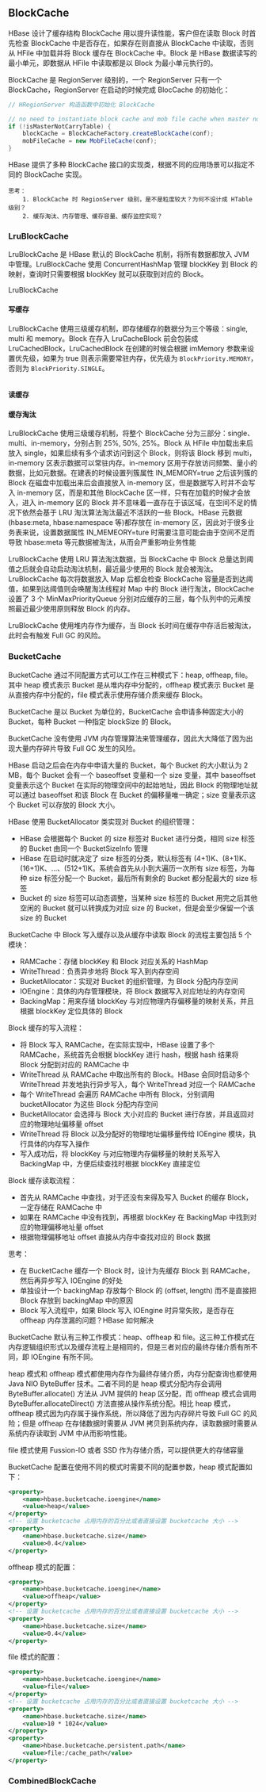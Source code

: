 ## BlockCache

HBase 设计了缓存结构 BlockCache 用以提升读性能，客户但在读取 Block 时首先检查 BlockCache 中是否存在，如果存在则直接从 BlockCache 中读取，否则从 HFile 中加载并将 Block 缓存在 BlockCache 中。Block 是 HBase 数据读写的最小单元，即数据从 HFile 中读取都是以 Block 为最小单元执行的。

BlockCache 是 RegionServer 级别的，一个 RegionServer 只有一个 BlockCache，RegionServer 在启动的时候完成 BlocCache 的初始化：
```java
// HRegionServer 构造函数中初始化 BlockCache

// no need to instantiate block cache and mob file cache when master not carry table
if (!isMasterNotCarryTable) {
    blockCache = BlockCacheFactory.createBlockCache(conf);
    mobFileCache = new MobFileCache(conf);
}
```
HBase 提供了多种 BlockCache 接口的实现类，根据不同的应用场景可以指定不同的 BlockCache 实现。
```
思考：
    1. BlockCache 时 RegionServer 级别，是不是粒度较大？为何不设计成 HTable 级别？
    2. 缓存淘汰、内存管理、缓存容量、缓存监控实现？
```

### LruBlockCache

LruBlockCache 是 HBase 默认的 BlockCache 机制，将所有数据都放入 JVM 中管理。LruBlockCache 使用 ConcurrentHashMap 管理 blockKey 到 Block 的映射，查询时只需要根据 blockKey 就可以获取到对应的 Block。

LruBlockCache 

#### 写缓存

LruBlockCache 使用三级缓存机制，即存储缓存的数据分为三个等级：single, multi 和 memory。Block 在存入 LruCacheBlock 前会包装成 LruCachedBlock，LruCachedBlock 在创建的时候会根据 imMemory 参数来设置优先级，如果为 true 则表示需要常驻内存，优先级为 ```BlockPriority.MEMORY```，否则为 ```BlockPriority.SINGLE```。

```java
```


#### 读缓存

#### 缓存淘汰



LruBlockCache 使用三级缓存机制，将整个 BlockCache 分为三部分：single、multi、in-memory，分别占到 25%, 50%, 25%。Block 从 HFile 中加载出来后放入 single，如果后续有多个请求访问到这个 Block，则将该 Block 移到 multi，in-memory 区表示数据可以常驻内存。in-memory 区用于存放访问频繁、量小的数据，比如元数据。在建表的时候设置列簇属性 IN_MEMORY=true 之后该列簇的 Block 在磁盘中加载出来后会直接放入 in-memory 区，但是数据写入时并不会写入 in-memory 区，而是和其他 BlockCache 区一样，只有在加载的时候才会放入，进入 in-memory 区的 Block 并不意味着一直存在于该区域，在空间不足的情况下依然会基于 LRU 淘汰算法淘汰最近不活跃的一些 Block。HBase 元数据(hbase:meta, hbase:namespace 等)都存放在 in-memory 区，因此对于很多业务表来说，设置数据属性 IN_MEMEORY=ture 时需要注意可能会由于空间不足而导致 hbase:meta 等元数据被淘汰，从而会严重影响业务性能

LruBlockCache 使用 LRU 算法淘汰数据，当 BlockCache 中 Block 总量达到阈值之后就会自动启动淘汰机制，最近最少使用的 Block 就会被淘汰。LruBlockCache 每次将数据放入 Map 后都会检查 BlockCache 容量是否到达阈值，如果到达阈值则会唤醒淘汰线程对 Map 中的 Block 进行淘汰，BlockCache 设置了 3 个 MinMaxPriorityQueue 分别对应缓存的三层，每个队列中的元素按照最近最少使用原则释放 Block 的内存。

LruBlockCache 使用堆内存作为缓存，当 Block 长时间在缓存中存活后被淘汰，此时会有触发 Full GC 的风险。

### BucketCache

BucketCache 通过不同配置方式可以工作在三种模式下：heap, offheap, file。其中 heap 模式表示 Bucket 是从堆内存中分配的，offheap 模式表示 Bucket 是从直接内存中分配的，file 模式表示使用存储介质来缓存 Block。

BucketCache 是以 Bucket 为单位的，BucketCache 会申请多种固定大小的 Bucket，每种 Bucket 一种指定 blockSize 的 Block。

BucketCache 没有使用 JVM 内存管理算法来管理缓存，因此大大降低了因为出现大量内存碎片导致 Full GC 发生的风险。

HBase 启动之后会在内存中申请大量的 Bucket，每个 Bucket 的大小默认为 2 MB，每个 Bucket 会有一个 baseoffset 变量和一个 size 变量，其中 baseoffset 变量表示这个 Bucket 在实际的物理空间中的起始地址，因此 Block 的物理地址就可以通过 baseoffset 和该 Block 在 Bucket 的偏移量唯一确定；size 变量表示这个 Bucket 可以存放的 Block 大小。

HBase 使用 BucketAllocator 类实现对 Bucket 的组织管理：
- HBase 会根据每个 Bucket 的 size 标签对 Bucket 进行分类，相同 size 标签的 Bucket 由同一个 BucketSizeInfo 管理
- HBase 在启动时就决定了 size 标签的分类，默认标签有 (4+1)K、(8+1)K、(16+1)K、...、(512+1)K。系统会首先从小到大遍历一次所有 size 标签，为每种 size 标签分配一个 Bucket，最后所有剩余的 Bucket 都分配最大的 size 标签
- Bucket 的 size 标签可以动态调整，当某种 size 标签的 Bucket 用完之后其他空闲的 Bucket 就可以转换成为对应 size 的 Bucket，但是会至少保留一个该 size 的 Bucket

BucketCache 中 Block 写入缓存以及从缓存中读取 Block 的流程主要包括 5 个模块：
- RAMCache：存储 blockKey 和 Block 对应关系的 HashMap
- WriteThread：负责异步地将 Block 写入到内存空间
- BucketAllocator：实现对 Bucket 的组织管理，为 Block 分配内存空间
- IOEngine：具体的内存管理模块，将 Block 数据写入对应地址的内存空间
- BackingMap：用来存储 blockKey 与对应物理内存偏移量的映射关系，并且根据 blockKey 定位具体的 Block

Block 缓存的写入流程：
- 将 Block 写入 RAMCache，在实际实现中，HBase 设置了多个 RAMCache，系统首先会根据 blockKey 进行 hash，根据 hash 结果将 Block 分配到对应的 RAMCache 中
- WriteThread 从 RAMCache 中取出所有的 Block。HBase 会同时启动多个 WriteThread 并发地执行异步写入，每个 WriteThread 对应一个 RAMCache
- 每个 WriteThread 会遍历 RAMCache 中所有 Block，分别调用 bucketAllocator 为这些 Block 分配内存空间
- BucketAllocator 会选择与 Block 大小对应的 Bucket 进行存放，并且返回对应的物理地址偏移量 offset
- WriteThread 将 Block 以及分配好的物理地址偏移量传给 IOEngine 模块，执行具体的内存写入操作
- 写入成功后，将 blockKey 与对应物理内存偏移量的映射关系写入 BackingMap 中，方便后续查找时根据 blockKey 直接定位

Block 缓存读取流程：
- 首先从 RAMCache 中查找，对于还没有来得及写入 Bucket 的缓存 Block，一定存储在 RAMCache 中
- 如果在 RAMCache 中没有找到，再根据 blockKey 在 BackingMap 中找到对应的物理偏移地址量 offset
- 根据物理偏移地址 offset 直接从内存中查找对应的 Block 数据

思考：
- 在 BucketCache 缓存一个 Block 时，设计为先缓存 Block 到 RAMCache，然后再异步写入 IOEngine 的好处
- 单独设计一个 backingMap 存放每个 Block 的 (offset, length) 而不是直接把 Block 存放到 backingMap 中的原因
- Block 写入流程中，如果 Block 写入 IOEngine 时异常失败，是否存在 offheap 内存泄漏的问题？HBase 如何解决

BucketCache 默认有三种工作模式：heap、offheap 和 file。这三种工作模式在内存逻辑组织形式以及缓存流程上是相同的，但是三者对应的最终存储介质有所不同，即 IOEngine 有所不同。

heap 模式和 offheap 模式都使用内存作为最终存储介质，内存分配查询也都使用 Java NIO ByteBuffer 技术。二者不同的是 heap 模式分配内存会调用 ByteBuffer.allocate() 方法从 JVM 提供的 heap 区分配，而 offheap 模式会调用 ByteBuffer.allocateDirect() 方法直接从操作系统分配。相比 heap 模式，offheap 模式因为内存属于操作系统，所以降低了因为内存碎片导致 Full GC 的风险；但是 offheap 在存储数据时需要从 JVM 拷贝到系统内存，读取数据时需要从系统内存读取到 JVM 中从而影响性能。

file 模式使用 Fussion-IO 或者 SSD 作为存储介质，可以提供更大的存储容量

BucketCache 配置在使用不同的模式时需要不同的配置参数，heap 模式配置如下：
```xml
<property>
    <name>hbase.bucketcache.ioengine</name>
    <value>heap</value>
</property>
<!-- 设置 bucketcache 占用内存的百分比或者直接设置 bucketcache 大小 -->
<property>
    <name>hbase.bucketcache.size</name>
    <value>0.4</value>
</property>
```
offheap 模式的配置：
```xml
<property>
    <name>hbase.bucketcache.ioengine</name>
    <value>offheap</value>
</property>
<!-- 设置 bucketcache 占用内存的百分比或者直接设置 bucketcache 大小 -->
<property>
    <name>hbase.bucketcache.size</name>
    <value>0.4</value>
</property>
```
file 模式的配置：
```xml
<property>
    <name>hbase.bucketcache.ioengine</name>
    <value>file</value>
</property>
<!-- 设置 bucketcache 占用内存的百分比或者直接设置 bucketcache 大小 -->
<property>
    <name>hbase.bucketcache.size</name>
    <value>10 * 1024</value>
</property>
<property>
    <name>hbase.bucketcache.persistent.path</name>
    <value>file:/cache_path</value>
</property>
```

### CombinedBlockCache